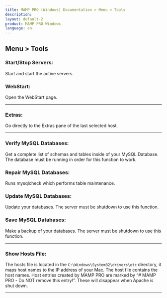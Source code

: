 ```yaml
---
title: MAMP PRO (Windows) Documentation > Menu > Tools
description: 
layout: default-2
product: MAMP PRO Windows
language: en
---
```


## Menu > Tools

### Start/Stop Servers:

Start and start the active servers.

### WebStart:

Open the WebStart page.

---

### Extras:

Go directly to the Extras pane of the last selected host.

---

### Verify MySQL Databases:
     
Get a complete list of schemas and tables inside of your MySQL Database. The database must be running in order for this function to work.

### Repair MySQL Databases:

Runs mysqlcheck which performs table maintenance.

 
### Update MySQL Databases:
     
Update your databases. The server must be shutdown to use this function.

 
### Save MySQL Databases:
     
Make a backup of your databases. The server must be shutdown to use this function.

---

### Show Hosts File:

The hosts file is located in the `C:\Windows\System32\drivers\etc` directory, it maps host names to the IP address of your Mac. The host file contains the host names. Host entries created by MAMP PRO are marked by “# MAMP PRO - Do NOT remove this entry!”. These will disappear when Apache is shut down.

---

